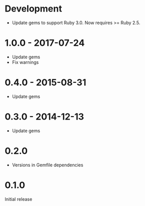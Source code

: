 # Development

* Update gems to support Ruby 3.0.  Now requires >= Ruby 2.5.

# 1.0.0 - 2017-07-24

* Update gems
* Fix warnings

# 0.4.0 - 2015-08-31

* Update gems

# 0.3.0 - 2014-12-13

* Update gems

# 0.2.0

* Versions in Gemfile dependencies
	
# 0.1.0

Initial release

